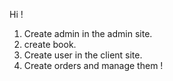 Hi !

1. Create admin in the admin site.
2. create book.
3. Create user in the client site.
4. Create orders and manage them !
